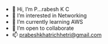 - 👋 Hi, I’m P...rabesh K C 
- 👀 I’m interested in Networking 
- 🌱 I’m currently learning AWS
- 💞️ I’m open to collaborate
- 📫 prabeshkhatrichhetri@gmail.com

  


<!---
prabeshkhatrichhetri/prabeshkhatrichhetri is a ✨ special ✨ repository because its `README.md` (this file) appears on your GitHub profile.
You can click the Preview link to take a look at your changes.
--->
